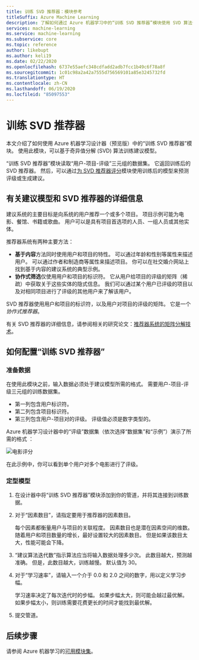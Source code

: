 ```yaml
---
title: 训练 SVD 推荐器：模块参考
titleSuffix: Azure Machine Learning
description: 了解如何通过 Azure 机器学习中的“训练 SVD 推荐器”模块使用 SVD 算法训练 Bayesian 推荐器。
services: machine-learning
ms.service: machine-learning
ms.subservice: core
ms.topic: reference
author: likebupt
ms.author: keli19
ms.date: 02/22/2020
ms.openlocfilehash: 6737e55aefc348cdfadd2adb7fcc1b49c6f78a8f
ms.sourcegitcommit: 1c01c98a2a42a7555d756569101a85e3245732fd
ms.translationtype: HT
ms.contentlocale: zh-CN
ms.lasthandoff: 06/19/2020
ms.locfileid: "85097553"
---
```

# <a name="train-svd-recommender"></a>训练 SVD 推荐器

本文介绍了如何使用 Azure 机器学习设计器（预览版）中的“训练 SVD 推荐器”模块。 使用此模块，可以基于奇异值分解 (SVD) 算法训练建议模型。  

“训练 SVD 推荐器”模块读取“用户-项目-评级”三元组的数据集。 它返回训练后的 SVD 推荐器。 然后，可以通过[为 SVD 推荐器评分](score-svd-recommender.md)模块使用训练后的模型来预测评级或生成建议。  


  
## <a name="more-about-recommendation-models-and-the-svd-recommender"></a>有关建议模型和 SVD 推荐器的详细信息  

建议系统的主要目标是向系统的用户推荐一个或多个项目。  项目示例可能为电影、餐馆、书籍或歌曲。 用户可以是具有项目首选项的人员、一组人员或其他实体。  

推荐器系统有两种主要方法： 

+ **基于内容**方法同时使用用户和项目的特性。 可以通过年龄和性别等属性来描述用户。 可以通过作者和制造商等属性来描述项目。 你可以在社交婚介网站上找到基于内容的建议系统的典型示例。 
+ **协作式筛选**仅使用用户和项目的标识符。 它从用户给项目的评级的矩阵（稀疏）中获取关于这些实体的隐式信息。 我们可以通过某个用户已评级的项目以及对相同项目进行了评级的其他用户来了解该用户。  

SVD 推荐器使用用户和项目的标识符，以及用户对项目的评级的矩阵。 它是一个*协作式推荐器*。 

有关 SVD 推荐器的详细信息，请参阅相关的研究论文：[推荐器系统的矩阵分解技术](https://datajobs.com/data-science-repo/Recommender-Systems-[Netflix].pdf)。


## <a name="how-to-configure-train-svd-recommender"></a>如何配置“训练 SVD 推荐器”  

### <a name="prepare-data"></a>准备数据

在使用此模块之前，输入数据必须处于建议模型所需的格式。 需要用户-项目-评级三元组的训练数据集。

+ 第一列包含用户标识符。
+ 第二列包含项目标识符。
+ 第三列包含用户-项目对的评级。 评级值必须是数字类型的。  

Azure 机器学习设计器中的“评级”数据集（依次选择“数据集”和“示例”）演示了所需的格式  ：

![电影评分](media/module/movie-ratings-dataset.png)

在此示例中，你可以看到单个用户对多个电影进行了评级。 

### <a name="train-the-model"></a>定型模型

1.  在设计器中将“训练 SVD 推荐器”模块添加到你的管道，并将其连接到训练数据。  
   
2.  对于“因素数目”，请指定要用于推荐器的因素数目。  
    
    每个因素都衡量用户与项目的关联程度。 因素数目也是潜在因素空间的维数。 随着用户和项目数量的增长，最好设置较大的因素数目。 但是如果该数目太大，性能可能会下降。
    
3.  “建议算法迭代数”指示算法应当将输入数据处理多少次。 此数目越大，预测越准确。 但是，此数目越大，训练越慢。 默认值为 30。

4.  对于“学习速率”，请输入一个介于 0.0 和 2.0 之间的数字，用以定义学习步幅。

    学习速率决定了每次迭代时的步幅。 如果步幅太大，则可能会越过最优解。 如果步幅太小，则训练需要花费更长的时间才能找到最优解。 
  
5.  提交管道。  


## <a name="next-steps"></a>后续步骤

请参阅 Azure 机器学习的[可用模块集](module-reference.md)。 
